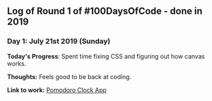 
## Log of Round 1 of #100DaysOfCode - done in 2019

### Day 1: July 21st 2019 (Sunday)

**Today's Progress**: Spent time fixing CSS and figuring out how canvas works.

**Thoughts:** Feels good to be back at coding.

**Link to work:** [Pomodoro Clock App](https://github.com/Kallaway/pomodoro-clock/commit/f7590d1e8180bd63167b04494710f27d50b13890)
